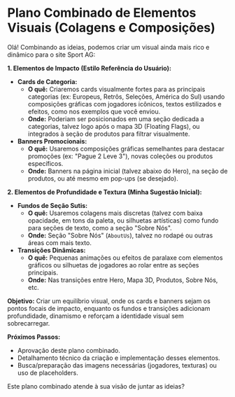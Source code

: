 # Plano Combinado de Elementos Visuais (Colagens e Composições)

Olá! Combinando as ideias, podemos criar um visual ainda mais rico e dinâmico para o site Sport AG:

**1. Elementos de Impacto (Estilo Referência do Usuário):**

*   **Cards de Categoria:**
    *   **O quê:** Criaremos cards visualmente fortes para as principais categorias (ex: Europeus, Retrôs, Seleções, América do Sul) usando composições gráficas com jogadores icônicos, textos estilizados e efeitos, como nos exemplos que você enviou.
    *   **Onde:** Poderiam ser posicionados em uma seção dedicada a categorias, talvez logo após o mapa 3D (Floating Flags), ou integrados à seção de produtos para filtrar visualmente.
*   **Banners Promocionais:**
    *   **O quê:** Usaremos composições gráficas semelhantes para destacar promoções (ex: "Pague 2 Leve 3"), novas coleções ou produtos específicos.
    *   **Onde:** Banners na página inicial (talvez abaixo do Hero), na seção de produtos, ou até mesmo em pop-ups (se desejado).

**2. Elementos de Profundidade e Textura (Minha Sugestão Inicial):**

*   **Fundos de Seção Sutis:**
    *   **O quê:** Usaremos colagens mais discretas (talvez com baixa opacidade, em tons da paleta, ou silhuetas artísticas) como fundo para seções de texto, como a seção "Sobre Nós".
    *   **Onde:** Seção "Sobre Nós" (`AboutUs`), talvez no rodapé ou outras áreas com mais texto.
*   **Transições Dinâmicas:**
    *   **O quê:** Pequenas animações ou efeitos de paralaxe com elementos gráficos ou silhuetas de jogadores ao rolar entre as seções principais.
    *   **Onde:** Nas transições entre Hero, Mapa 3D, Produtos, Sobre Nós, etc.

**Objetivo:** Criar um equilíbrio visual, onde os cards e banners sejam os pontos focais de impacto, enquanto os fundos e transições adicionam profundidade, dinamismo e reforçam a identidade visual sem sobrecarregar.

**Próximos Passos:**

*   Aprovação deste plano combinado.
*   Detalhamento técnico da criação e implementação desses elementos.
*   Busca/preparação das imagens necessárias (jogadores, texturas) ou uso de placeholders.

Este plano combinado atende à sua visão de juntar as ideias?
